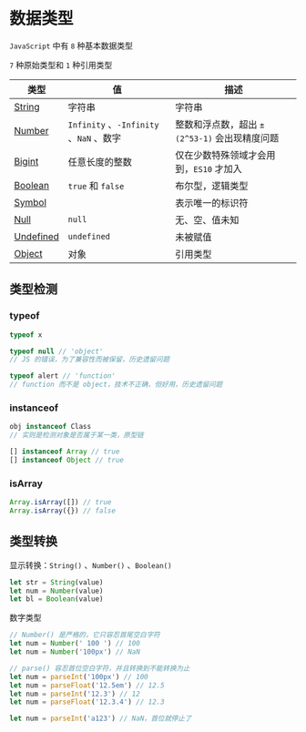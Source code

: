 # 数据类型

`JavaScript` 中有 `8` 种基本数据类型

`7` 种原始类型和 `1` 种引用类型

| 类型               | 值                                      | 描述                                          |
| ------------------ | --------------------------------------- | --------------------------------------------- |
| [String](./string) | 字符串                                  | 字符串                                        |
| [Number](./number) | `Infinity` 、`-Infinity` 、`NaN` 、数字 | 整数和浮点数，超出 `±(2^53-1)` 会出现精度问题 |
| [Bigint]()         | 任意长度的整数                          | 仅在少数特殊领域才会用到，`ES10` 才加入       |
| [Boolean]()        | `true` 和 `false`                       | 布尔型，逻辑类型                              |
| [Symbol]()         |                                         | 表示唯一的标识符                              |
| [Null]()           | `null`                                  | 无、空、值未知                                |
| [Undefined]()      | `undefined`                             | 未被赋值                                      |
| [Object](./object) | 对象                                    | 引用类型                                      |

## 类型检测

### typeof

```js
typeof x

typeof null // 'object'
// JS 的错误，为了兼容性而被保留，历史遗留问题

typeof alert // 'function'
// function 而不是 object，技术不正确，但好用，历史遗留问题
```

### instanceof

```js
obj instanceof Class
// 实则是检测对象是否属于某一类，原型链

[] instanceof Array // true
[] instanceof Object // true
```

### isArray

```js
Array.isArray([]) // true
Array.isArray({}) // false
```

## 类型转换

显示转换：`String()` 、`Number()` 、`Boolean()`

```js
let str = String(value)
let num = Number(value)
let bl = Boolean(value)
```

数字类型

```js
// Number() 是严格的，它只容忍首尾空白字符
let num = Number(' 100 ') // 100
let num = Number('100px') // NaN

// parse() 容忍首位空白字符，并且转换到不能转换为止
let num = parseInt('100px') // 100
let num = parseFloat('12.5em') // 12.5
let num = parseInt('12.3') // 12
let num = parseFloat('12.3.4') // 12.3

let num = parseInt('a123') // NaN，首位就停止了
```
